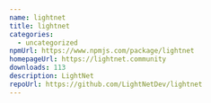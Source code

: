 ```yaml
---
name: lightnet
title: lightnet
categories:
  - uncategorized
npmUrl: https://www.npmjs.com/package/lightnet
homepageUrl: https://lightnet.community
downloads: 113
description: LightNet
repoUrl: https://github.com/LightNetDev/lightnet
---
```

